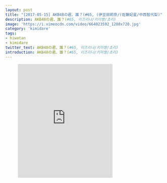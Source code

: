 ```yaml
---
layout: post
title: "[2017-05-15] AKB48の君、誰？(#65, (伊豆田莉奈/(佐藤妃星/中西智代梨)"
description: AKB48の君、誰？(#65, 이즈리나/키이짱/쵸리)
image: 'https://i.vimeocdn.com/video/664023592_1280x720.jpg'
category: 'kimidare'
tags:
- hiwatan
- kimidare
twitter_text: AKB48の君、誰？(#65, 이즈리나/키이짱/쵸리)
introduction: AKB48の君、誰？(#65, 이즈리나/키이짱/쵸리)
---
```

<figure class="video_container">
<iframe src="https://player.vimeo.com/video/240669753" height="360" frameborder="0" webkitallowfullscreen mozallowfullscreen allowfullscreen></iframe>
</figure>
